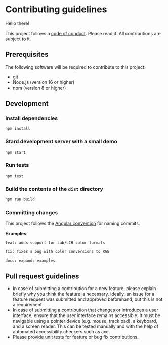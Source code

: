 # Contributing guidelines

Hello there!

This project follows a [code of conduct](https://github.com/kleinfreund/yet-another-color-picker/blob/main/CODE_OF_CONDUCT.md). Please read it. All contributions are subject to it.

## Prerequisites

The following software will be required to contribute to this project:

- git
- Node.js (version 16 or higher)
- npm (version 8 or higher)

## Development

### Install dependencies

```sh
npm install
```

### Stard development server with a small demo

```sh
npm start
```

### Run tests

```sh
npm test
```

### Build the contents of the `dist` directory

```sh
npm run build
```

### Committing changes

This project follows the [Angular convention](https://github.com/conventional-changelog/conventional-changelog/tree/master/packages/conventional-changelog-angular) for naming commits.

**Examples**:

```
feat: adds support for Lab/LCH color formats
```

```
fix: fixes a bug with color conversions to RGB
```

```
docs: expands examples
```

## Pull request guidelines

- In case of submitting a contribution for a new feature, please explain briefly why you think the feature is necessary. Ideally, an issue for a feature request was submitted and approved beforehand, but this is not a requirement.
- In case of submitting a contribution that changes or introduces a user interface, ensure that the user interface remains accessible: It must be navigable using a pointer device (e.g. mouse, track pad), a keyboard, and a screen reader. This can be tested manually and with the help of automated accessibility checkers such as axe.
- Please provide unit tests for feature or bug fix contributions.
